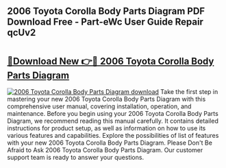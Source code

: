 ## 2006 Toyota Corolla Body Parts Diagram PDF Download Free - Part-eWc User Guide Repair qcUv2

# <h2><a href="http://dfi8n4f.blite.top/?on=2006+Toyota+Corolla+Body+Parts+Diagram">🔗Download New 👉🔴 2006 Toyota Corolla Body Parts Diagram</a></h2>

[![2006 Toyota Corolla Body Parts Diagram download](https://i.imgur.com/lujVjoI.png)](http://dfi8n4f.blite.top/?on=2006+Toyota+Corolla+Body+Parts+Diagram)
Take the first step in mastering your new 2006 Toyota Corolla Body Parts Diagram with this comprehensive user manual, covering installation, operation, and maintenance. Before you begin using your 2006 Toyota Corolla Body Parts Diagram, we recommend reading this manual carefully. It contains detailed instructions for product setup, as well as information on how to use its various features and capabilities. Explore the possibilities of list of features with your new 2006 Toyota Corolla Body Parts Diagram. Please Don't Be Afraid to Ask 2006 Toyota Corolla Body Parts Diagram. Our customer support team is ready to answer your questions.
